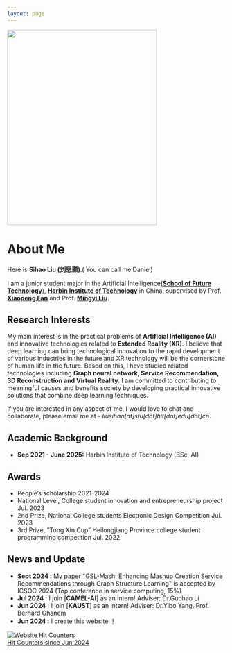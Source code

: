 ```yaml
---
layout: page
---
```

<!-- 
<img src="./1156.jpg" class="floatpic" width="360" height="574"> -->
<!-- 
<img src="./songninglai.png" class="floatpic" width="360" height="574"> -->
<!-- 
<img src="./zzz.jpg" class="floatpic" width="345" height="450">-->

<img src="./lsh_big.png" class="floatpic" width="345" height="450">

# About Me

Here is **Sihao Liu (刘思颢)**.( You can call me Daniel)

I am a junior student major in the Artificial Intelligence([**School of Future Technology**](https://future.hit.edu.cn/)), [**Harbin Institute of Technology**](http://www.hit.edu.cn/) in China, supervised by Prof. [**Xiaopeng Fan**](https://homepage.hit.edu.cn/xiaopengfan) and Prof. [**Mingyi Liu**](https://homepage.hit.edu.cn/lmy).

## Research Interests

My main interest is in the practical problems of **Artificial Intelligence (AI)** and innovative technologies related to **Extended Reality (XR)**. I believe that deep learning can bring technological innovation to the rapid development of various industries in the future and XR technology will be the cornerstone of human life in the future. Based on this, I have studied related technologies including **Graph neural network, Service Recommendation, 3D Reconstruction and Virtual Reality**. I am committed to contributing to meaningful causes and benefits society by developing practical innovative solutions that combine deep learning techniques.

<!-- My research interests are **Explainable AI (XAI)** and **Privacy-preserving AI**. Specifically, my research goal is to build faithful XAI systems which are easily understood by users and are robust in various environments (e.g. **XAI4LLM, XAI4NLP, XAI4MM, XAI4CV, XAI4Security** and so on). I am also interested in applying the XAI to real-world scenarios (e.g. optical systems, recommender systems, and traffic forecasting etc.). At the same time, I am also very interested in the research of AI in the field of **astronomy, environmental science, materials and medicine**. -->

<!-- Prior to this, I have also been exposed to bioinformatics, multimodal sentiment analysis, domain generalization and other research areas. -->

If you are interested in any aspect of me, I would love to chat and collaborate, please email me at - *liusihao[at]stu[dot]hit[dot]edu[dot]cn*.

## Academic Background

<!-- - **Sep 2024 - Future：** Hong Kong University of Science and Technology (Guangzhou) (Incoming AI Phd, supervised by [Prof. Yutao Yue](https://facultyprofiles.hkust-gz.edu.cn/faculty-personal-page/YUE-Yutao/yutaoyue))
- **Apr 2023 - Mar 2024:** KAUST (Visiting Student)
- **Apr 2024 - Sep 2024：** HKSUT(GZ) (Research Assistant) -->
- **Sep 2021 - June 2025:** Harbin Institute of Technology (BSc, AI)

## Awards

- People’s scholarship 2021-2024
- National Level, College student innovation and entrepreneurship project Jul. 2023
- 2nd Prize, National College students Electronic Design Competition Jul. 2023
- 3rd Prize, ”Tong Xin Cup” Heilongjiang Province college student programming competition Jul. 2022

## News and Update

- **Sept 2024 :** My paper "GSL-Mash: Enhancing Mashup Creation Service Recommendations through Graph Structure Learning" is accepted by ICSOC 2024 (Top conference in service computing, 15%)
- **Jul 2024 :**  I join [**CAMEL-AI**] as an intern! Adviser: Dr.Guohao Li
- **Jun 2024 :**  I join [**KAUST**] as an intern! Adviser: Dr.Yibo Yang, Prof. Bernard Ghanem
- **Jun 2024 :**  I create this website ！


<!-- <a href="https://www.easycounter.com/">
<img src="https://www.easycounter.com/counter.php?sony0328"
border="0" alt="Web Site Hit Counters"></a>
<br><a href="https://www.easycounter.com/">Hit Counters  since Jun 2024</a> -->

<a href="https://www.easycounter.com/">
<img src="https://www.easycounter.com/counter.php?liusihao"
border="0" alt="Website Hit Counters"></a>
<br><a href="https://www.easycounter.com/">Hit Counters  since Jun 2024</a>

